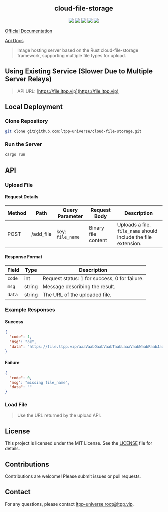 <center>

## cloud-file-storage

[![](https://img.shields.io/crates/v/cloud-file-storage.svg)](https://crates.io/crates/cloud-file-storage)
[![](https://img.shields.io/crates/d/cloud-file-storage.svg)](https://img.shields.io/crates/d/cloud-file-storage.svg)
[![](https://docs.rs/cloud-file-storage/badge.svg)](https://docs.rs/cloud-file-storage)
[![](https://github.com/ltpp-universe/cloud-file-storage/workflows/Rust/badge.svg)](https://github.com/ltpp-universe/cloud-file-storage/actions?query=workflow:Rust)
[![](https://img.shields.io/crates/l/cloud-file-storage.svg)](./license)

</center>

[Official Documentation](https://docs.ltpp.vip/cloud-file-storage/)

[Api Docs](https://docs.rs/cloud-file-storage/latest/cloud_storage/)

> Image hosting server based on the Rust cloud-file-storage framework, supporting multiple file types for upload.

## Using Existing Service (Slower Due to Multiple Server Relays)

> API URL: [https://file.ltpp.vip](https://file.ltpp.vip)

## Local Deployment

### Clone Repository

```sh
git clone git@github.com:ltpp-universe/cloud-file-storage.git
```

### Run the Server

```sh
cargo run
```

## API

### Upload File

#### Request Details

| Method | Path      | Query Parameter  | Request Body        | Description                                                    |
| ------ | --------- | ---------------- | ------------------- | -------------------------------------------------------------- |
| POST   | /add_file | key: `file_name` | Binary file content | Uploads a file. `file_name` should include the file extension. |

#### Response Format

| Field  | Type   | Description                                   |
| ------ | ------ | --------------------------------------------- |
| `code` | int    | Request status: 1 for success, 0 for failure. |
| `msg`  | string | Message describing the result.                |
| `data` | string | The URL of the uploaded file.                 |

### Example Responses

#### Success

```json
{
  "code": 1,
  "msg": "ok",
  "data": "https://file.ltpp.vip/aaaVaabOaabVaabTaabLaaaVaabWaabPaabJaab0aab1aabYaabLaabFaabIaabLaabKaaaVaabMaabPaabSaabLaaaVaaaYaaaWaaaYaaa1aaaVaaaWaaaYaaaVaaaWaaa1aaaVaabJaaa0aaaWaaa2aabIaaaXaaa0aabLaaa1aaa5aabKaabIaaa0aabLaabJaaa2aabJaaa1aabHaaa1aabHaaa0aaa4aaa5aabKaaaWaaaWaaaXaabKaabMaabJaabLaabHaabHaaa3aaa4aaa2aaa0aabHaabMaaa5aaaWaaaZaabHaabMaabHaabLaaa0aaa1aabLaabHaaa3aabHaabIaaa0aaa5aaaWaaaXaaa5aabIaaaWaaa3aaa3aabH.png"
}
```

#### Failure

```json
{
  "code": 0,
  "msg": "missing file_name",
  "data": ""
}
```

### Load File

> Use the URL returned by the upload API.

## License

This project is licensed under the MIT License. See the [LICENSE](LICENSE) file for details.

## Contributions

Contributions are welcome! Please submit issues or pull requests.

## Contact

For any questions, please contact [ltpp-universe <root@ltpp.vip>](mailto:root@ltpp.vip).
